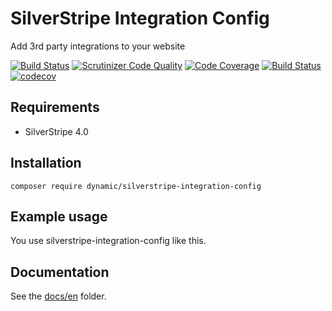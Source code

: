 # SilverStripe Integration Config

Add 3rd party integrations to your website

[![Build Status](https://travis-ci.com/dynamic/silverstripe-integration-config.svg?token=hFT1sXd4nNmguE972zHN&branch=master)](https://travis-ci.com/dynamic/silverstripe-integration-config)
[![Scrutinizer Code Quality](https://scrutinizer-ci.com/g/dynamic/silverstripe-integration-config/badges/quality-score.png?b=master&s=b8a973612bb721b9ad9c913b45b50c1f4f47a9d7)](https://scrutinizer-ci.com/g/dynamic/silverstripe-integration-config/?branch=master)
[![Code Coverage](https://scrutinizer-ci.com/g/dynamic/silverstripe-integration-config/badges/coverage.png?b=master&s=1f072a6e380d8138d76dab3c4ab72a9dd36192a3)](https://scrutinizer-ci.com/g/dynamic/silverstripe-integration-config/?branch=master)
[![Build Status](https://scrutinizer-ci.com/g/dynamic/silverstripe-integration-config/badges/build.png?b=master&s=ee3d148b27f734487d40c34f5c78ad469ce6b498)](https://scrutinizer-ci.com/g/dynamic/silverstripe-integration-config/build-status/master)
[![codecov](https://codecov.io/gh/dynamic/silverstripe-integration-config/branch/master/graph/badge.svg?token=G5pQu4OepI)](https://codecov.io/gh/dynamic/silverstripe-integration-config)

## Requirements

- SilverStripe 4.0

## Installation

`composer require dynamic/silverstripe-integration-config`

## Example usage

You use silverstripe-integration-config like this.

## Documentation

See the [docs/en](docs/en/index.md) folder.
